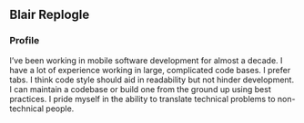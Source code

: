 ## Blair Replogle

### Profile
I’ve been working in mobile software development for almost a decade. I have a lot of experience working in large, complicated code bases. I prefer tabs. I think code style should aid in readability but not hinder development. I can maintain a codebase or build one from the ground up using best practices. I pride myself in the ability to translate technical problems to non-technical people.

<!--
**UpBra/UpBra** is a ✨ _special_ ✨ repository because its `README.md` (this file) appears on your GitHub profile.

Here are some ideas to get you started:

- 🔭 I’m currently working on ...
- 🌱 I’m currently learning ...
- 👯 I’m looking to collaborate on ...
- 🤔 I’m looking for help with ...
- 💬 Ask me about ...
- 📫 How to reach me: ...
- 😄 Pronouns: ...
- ⚡ Fun fact: ...
-->
